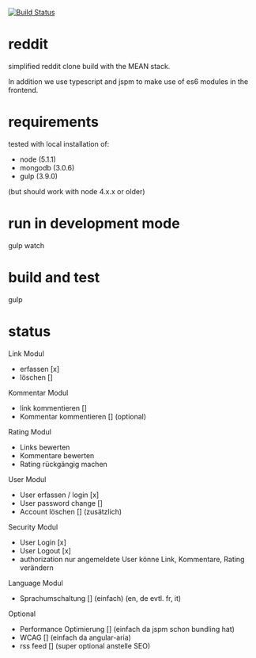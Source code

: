 [![Build Status](https://travis-ci.org/munxar/reddit.svg?branch=master)](https://travis-ci.org/munxar/reddit)

# reddit
simplified reddit clone build with the MEAN stack.

In addition we use typescript and jspm to make use of es6 modules in the frontend.


# requirements
tested with local installation of:
 - node (5.1.1)
 - mongodb (3.0.6)
 - gulp (3.9.0)

(but should work with node 4.x.x or older)

# run in development mode
gulp watch

# build and test
gulp

# status
Link Modul
- erfassen [x]
- löschen []

Kommentar Modul
- link kommentieren []
- Kommentar kommentieren [] (optional)

Rating Modul
- Links bewerten
- Kommentare bewerten
- Rating rückgängig machen

User Modul
- User erfassen / login [x]
- User password change []
- Account löschen [] (zusätzlich)

Security Modul
- User Login [x]
- User Logout [x]
- authorization nur angemeldete User könne Link, Kommentare, Rating verändern

Language Modul
- Sprachumschaltung [] (einfach) (en, de evtl. fr, it)

Optional
- Performance Optimierung [] (einfach da jspm schon bundling hat)
- WCAG [] (einfach da angular-aria)
- rss feed [] (super optional anstelle SEO)
